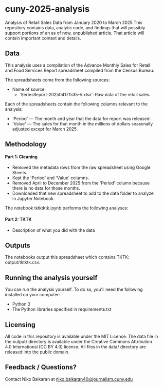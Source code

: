 # cuny-2025-analysis

Analysis of Retail Sales Data from January 2020 to March 2025 
This repository contains data, analytic code, and findings that will possibly support portions of an as of now, unpublished article. That article will contain important context and details.

## Data
This analysis uses a compilation of the Advance Monthly Sales for Retail and Food Services Report spreadsheet compiled from the Census Bureau.

The spreadsheets come from the following sources:

- Name of source:
  - 'SeriesReport-202504171535-V.xlsx': Raw data of the retail sales.

Each of the spreadsheets contain the following columns relevant to the analysis:

- 'Period' — The month and year that the data for report was released.
- 'Value' — The sales for that month in the millions of dollars seasonally adjusted except for March 2025.

## Methodology

#### Part 1: Cleaning

- Removed the metadata rows from the raw spreadsheet using Google Sheets.
- Kept the 'Period' and 'Value' columns.
- Removed April to December 2025 from the 'Period' column because there is no data for those months.
- Downloaded that new spreadsheet to add to the data folder to analyze in Jupyter Notebook.

The notebook tktktktk.ipynb performs the following analyses:

#### Part 2: TKTK

- Description of what you did with the data


## Outputs

The notebooks output this spreadsheet which contains TKTK: output/tktktk.csv.

## Running the analysis yourself

You can run the analysis yourself. To do so, you'll need the following installed on your computer:

- Python 3
- The Python libraries specified in requirements.txt

## Licensing

All code in this repository is available under the MIT License. The data file in the output/ directory is available under the Creative Commons Attribution 4.0 International (CC BY 4.0) license. All files in the data/ directory are released into the public domain.

## Feedback / Questions?

Contact Niko Balkaran at niko.balkaran40@journalism.cuny.edu
